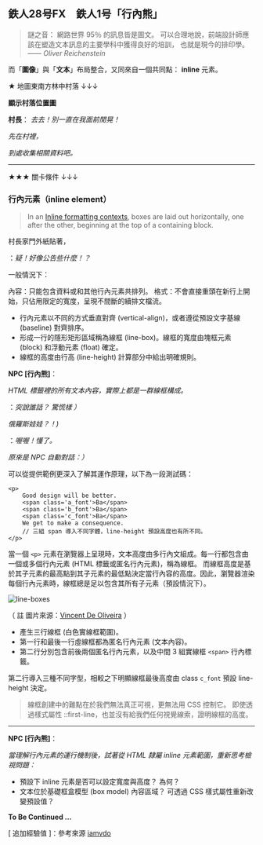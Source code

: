 ## 鉄人28号FX　鉄人1号「行內熊」

>謎之音：
網路世界 95％ 的訊息皆是圖文。
可以合理地說，前端設計師應該在塑造文本訊息的主要學科中獲得良好的培訓，
也就是現今的排印學。—— *Oliver Reichenstein*

而「**圖像**」與「**文本**」布局整合，又同來自一個共同點： **inline** 元素。

★ 地圖東南方林中村落 ↓↓↓

**顯示村落位置圖**

**村長**：
*去去！別一直在我面前閒晃！*

*先在村裡，*

*到處收集相關資料吧。*

----

★★★ 關卡條件 ↓↓↓

### 行內元素（inline element）

>In an [Inline formatting contexts](https://www.w3.org/TR/CSS2/visuren.html#inline-formatting), boxes are laid out horizontally, one after the other, beginning at the top of a containing block.

村長家門外紙貼著，

：*疑！好像公告些什麼！？*

一般情況下：

內容：只能包含資料或和其他行內元素共排列。
格式：不會直接重頭在新行上開始，只佔用限定的寬度，呈現不間斷的續排文檔流。

- 行內元素以不同的方式垂直對齊 (vertical-align)，或者遵從預設文字基線 (baseline) 對齊排序。
- 形成一行的隱形矩形區域稱為線框 (line-box)。線框的寬度由塊框元素 (block) 和浮動元素 (float) 確定。
- 線框的高度由行高 (line-height) 計算部分中給出明確規則。

**NPC [行內熊]**：

*HTML 標籤裡的所有文本內容，實際上都是一群線框構成。*

：*突說誰話？ 驚慌樣 ）*

*俄羅斯娃娃？！)*

：*喔喔！懂了。*

*原來是 NPC 自動對話：）*

可以從提供範例更深入了解其運作原理，以下為一段測試碼：
```
<p>
    Good design will be better.
    <span class='a_font'>Ba</span>
    <span class='b_font'>Ba</span>
    <span class='c_font'>Ba</span>
    We get to make a consequence.
    // 三組 span 導入不同字體，line-height 預設高度也有所不同。
</p>
```

當一個 `<p>` 元素在瀏覽器上呈現時，文本高度由多行內文組成。每一行都包含由一個或多個行內元素 (HTML 標籤或匿名行內元素)，稱為線框。
而線框高度是基於其子元素的最高點到其子元素的最低點決定當行內容的高度。因此，瀏覽器渲染每個行內元素時，線框總是足以包含其所有子元素（預設情況下）。

![line-boxes](http://iamvdo.me/content/01-blog/30-css-avance-metriques-des-fontes-line-height-et-vertical-align/line-boxes.png)

（ 註 圖片來源：[Vincent De Oliveira](https://iamvdo.me/en/blog/css-font-metrics-line-height-and-vertical-align) ）

- 產生三行線框 (白色實線框範圍)。
- 第一行和最後一行虛線框都為匿名行內元素 (文本內容)。
- 第二行分別包含前後兩個匿名行內元素，以及中間 3 組實線框 `<span>` 行內標籤。

第二行導入三種不同字型，相較之下明顯線框最後高度由 class `c_font` 預設 line-height 決定。

>線框創建中的難點在於我們無法真正可視，更無法用 CSS 控制它。
>即使透過樣式屬性 ::first-line，也並沒有給我們任何視覺線索，證明線框的高度。

----

**NPC [行內熊]**：

*當理解行內元素的運行機制後，試著從 HTML 隸屬 inline 元素範圍，重新思考檢視問題：*

- 預設下 inline 元素是否可以設定寬度與高度？ 為何？
- 文本位於基礎框盒模型 (box model) 內容區域？ 可透過 CSS 樣式屬性重新改變預設值？

**To Be Continued ...**

[ 追加經驗值 ]：參考來源 [iamvdo](https://iamvdo.me/en/blog/css-font-metrics-line-height-and-vertical-align) 
